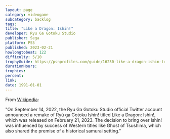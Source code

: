 ```yaml
---
layout: page
category: videogame
subcategory: backlog
tags:
title: "Like a Dragon: Ishin!"
developer: Ryu Ga Gotoku Studio
publisher: Sega
platform: PS5
published: 2023-02-21
howlongtobeat: 122
difficulty: 5/10
trophyGuide: https://psnprofiles.com/guide/16230-like-a-dragon-ishin-trophy-guide
durationHours:
trophies:
percent:
link:
date: 1991-01-01
---
```


From [Wikipedia](https://en.wikipedia.org/wiki/Like_a_Dragon:_Ishin!#Remake):

"On September 14, 2022, the Ryu Ga Gotoku Studio official Twitter account announced a remake of Ryū ga Gotoku Ishin! titled Like a Dragon: Ishin!, which was released on February 21, 2023. The decision to bring over Ishin! was influenced by success of Western titles like Ghost of Tsushima, which also shared the premise of a historical samurai setting."
